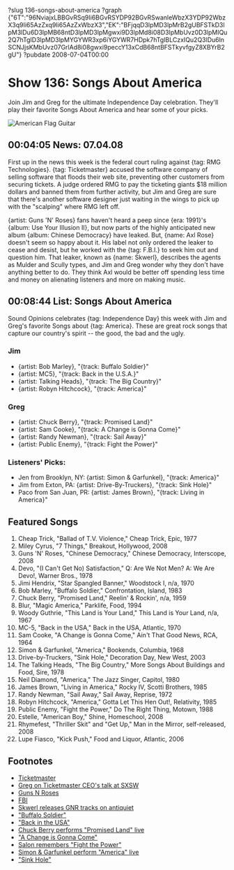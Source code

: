 ?slug 136-songs-about-america
?graph {"6T":"96NviajxLBBGvRSq9Ii6BGvRSYDP92BGvRSwanleWbzX3YDP92WbzX3q9Ii65AzZxq9Ii65AzZxWbzX3","EK":"BFjqqD3lpMD3lpMrB2gUBFSTkD3lpM3lDu6D3lpMB68ntD3lpMD3lpMgwxi9D3lpMd8i08D3lpMbUvz0D3lpMIQu2Q7hTgID3lpMD3lpMYGYWR3xp6iYGYWR7HDpk7hTgIBLCzxIQu2Q3lDu6lnSCNJjsKMbUvz07GrlAd8i08gwxi9peccY13xCdB68ntBFSTkyvfgyZ8XBYrB2gU"}
?pubdate 2008-07-04T00:00

# Show 136: Songs About America
Join Jim and Greg for the ultimate Independence Day celebration. They'll play their favorite Songs About America and hear some of your picks.

![American Flag Guitar](http://static.soundopinions.org/images/2008/AmericaGuitar.jpg)

## 00:04:05 News: 07.04.08
First up in the news this week is the federal court ruling against {tag: RMG Technologies}. {tag: Ticketmaster} accused the software company of selling software that floods their web site, preventing other customers from securing tickets. A judge ordered RMG to pay the ticketing giants $18 million dollars and banned them from further activity, but Jim and Greg are sure that there's another software designer just waiting in the wings to pick up with the "scalping" where RMG left off.

{artist: Guns 'N' Roses} fans haven't heard a peep since {era: 1991}'s {album: Use Your Illusion II}, but now parts of the highly anticipated new album {album: Chinese Democracy} have leaked. But, {name: Axl Rose} doesn't seem so happy about it. His label not only ordered the leaker to cease and desist, but he worked with the {tag: F.B.I.} to seek him out and question him. That leaker, known as {name: Skwerl}, describes the agents as Mulder and Scully types, and Jim and Greg wonder why they don't have anything better to do. They think Axl would be better off spending less time and money on alienating listeners and more on making music.

## 00:08:44 List: Songs About America
Sound Opinions celebrates {tag: Independence Day} this week with Jim and Greg's favorite Songs about {tag: America}. These are great rock songs that capture our country's spirit -- the good, the bad and the ugly.

### Jim
- {artist: Bob Marley}, "{track: Buffalo Soldier}"
- {artist: MC5}, "{track: Back in the U.S.A.}"
- {artist: Talking Heads}, "{track: The Big Country}"
- {artist: Robyn Hitchcock}, "{track: America}"

### Greg
- {artist: Chuck Berry}, "{track: Promised Land}"
- {artist: Sam Cooke}, "{track: A Change is Gonna Come}"
- {artist: Randy Newman}, "{track: Sail Away}"
- {artist: Public Enemy}, "{track: Fight the Power}"

### Listeners' Picks:

- Jen from Brooklyn, NY: {artist: Simon & Garfunkel}, "{track: America}"
- Jim from Exton, PA: {artist: Drive-By-Truckers}, "{track: Sink Hole}"
- Paco from San Juan, PR: {artist: James Brown}, "{track: Living in America}"

## Featured Songs
1. Cheap Trick, "Ballad of T.V. Violence," Cheap Trick, Epic, 1977
2. Miley Cyrus, "7 Things," Breakout, Hollywood, 2008
3. Guns 'N' Roses, "Chinese Democracy," Chinese Democracy, Interscope, 2008
4. Devo, "(I Can't Get No) Satisfaction," Q: Are We Not Men? A: We Are Devo!, Warner Bros., 1978
5. Jimi Hendrix, "Star Spangled Banner," Woodstock I, n/a, 1970
6. Bob Marley, "Buffalo Soldier," Confrontation, Island, 1983
7. Chuck Berry, "Promised Land," Reelin' & Rockin', n/a, 1959
8. Blur, "Magic America," Parklife, Food, 1994
9. Woody Guthrie, "This Land is Your Land," This Land is Your Land, n/a, 1967
10. MC-5, "Back in the USA," Back in the USA, Atlantic, 1970
11. Sam Cooke, "A Change is Gonna Come," Ain't That Good News, RCA, 1964
12. Simon & Garfunkel, "America," Bookends, Columbia, 1968
13. Drive-by-Truckers, "Sink Hole," Decoration Day, New West, 2003
14. The Talking Heads, "The Big Country," More Songs About Buildings and Food, Sire, 1978
15. Neil Diamond, "America," The Jazz Singer, Capitol, 1980
16. James Brown, "Living in America," Rocky IV, Scotti Brothers, 1985
17. Randy Newman, "Sail Away," Sail Away, Reprise, 1972
18. Robyn Hitchcock, "America," Gotta Let This Hen Out!, Relativity, 1985
19. Public Enemy, "Fight the Power," Do The Right Thing, Motown, 1988
20. Estelle, "American Boy," Shine, Homeschool, 2008
21. Rhymefest, "Thriller Skit" and "Get Up," Man in the Mirror, self-released, 2008
22. Lupe Fiasco, "Kick Push," Food and Liquor, Atlantic, 2006

## Footnotes
- [Ticketmaster](http://www.ticketmaster.com/)
- [Greg on Ticketmaster CEO's talk at SXSW](http://leisureblogs.chicagotribune.com/turn_it_up/2008/03/ticketmaster-ce.html)
- [Guns N Roses](http://www.gunsnroses.com/)
- [FBI](http://www.fbi.gov/)
- [Skwerl releases GNR tracks on antiquiet](http://www.antiquiet.com/features/2008/06/weve-got-chinese-democracy-and-its-worth-the-wait/)
- ["Buffalo Soldier"](http://www.allmusic.com/cg/amg.dll?p=amg&sql=33:fifqxzq5ldhe)
- ["Back in the USA"](http://www.allmusic.com/cg/amg.dll?p=amg&sql=33:j9fpxxesldke)
- [Chuck Berry performs "Promised Land" live](http://www.youtube.com/watch?v=cK6MElklfvM)
- ["A Change is Gonna Come"](http://www.allmusic.com/cg/amg.dll?p=amg&sql=33:avfpxqwgldde)
- [Salon remembers "Fight the Power"](http://dir.salon.com/story/ent/masterpiece/2002/06/03/fight_the_power/)
- [Simon & Garfunkel perform "America" live](http://www.youtube.com/watch?v=vCbOEZ8c8dM)
- ["Sink Hole"](http://www.last.fm/music/Drive-By+Truckers/_/Sink+Hole)
